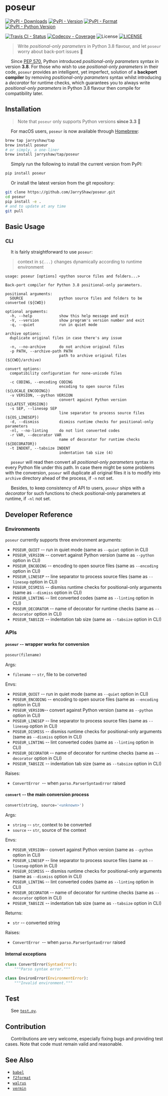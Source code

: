 # poseur

[![PyPI - Downloads](https://pepy.tech/badge/poseur)](https://pepy.tech/count/poseur)
[![PyPI - Version](https://img.shields.io/pypi/v/poseur.svg)](https://pypi.org/project/poseur)
[![PyPI - Format](https://img.shields.io/pypi/format/poseur.svg)](https://pypi.org/project/poseur)
[![PyPI - Python Version](https://img.shields.io/pypi/pyversions/poseur.svg)](https://pypi.org/project/poseur)

[![Travis CI - Status](https://travis-ci.com/JarryShaw/poseur.svg)](https://travis-ci.org/JarryShaw/poseur)
[![Codecov - Coverage](https://codecov.io/gh/JarryShaw/poseur/branch/master/graph/badge.svg)](https://codecov.io/gh/JarryShaw/poseur)
![License](https://img.shields.io/github/license/jarryshaw/poseur.svg)
[![LICENSE](https://img.shields.io/badge/license-Anti%20996-blue.svg)](https://github.com/996icu/996.ICU/blob/master/LICENSE)

 > Write *positional-only parameters* in Python 3.8 flavour, and let `poseur` worry about back-port issues :beer:

&emsp; Since [PEP 570](https://www.python.org/dev/peps/pep-0570/), Python introduced *positional-only parameters*
syntax in version __3.8__. For those who wish to use *positional-only parameters* in their code, `poseur` provides an
intelligent, yet imperfect, solution of a **backport compiler** by removing *positional-only parameters* syntax whilst
introducing a *decorator* for runtime checks, which guarantees you to always write *positional-only parameters* in Python
3.8 flavour then compile for compatibility later.

## Installation

> Note that `poseur` only supports Python versions __since 3.3__ 🐍

&emsp; For macOS users, `poseur` is now available through [Homebrew](https://brew.sh):

```sh
brew tap jarryshaw/tap
brew install poseur
# or simply, a one-liner
brew install jarryshaw/tap/poseur
```

&emsp; Simply run the following to install the current version from PyPI:

```sh
pip install poseur
```

&emsp; Or install the latest version from the git repository:

```sh
git clone https://github.com/JarryShaw/poseur.git
cd poseur
pip install -e .
# and to update at any time
git pull
```

## Basic Usage

### CLI

&emsp; It is fairly straightforward to use `poseur`:

 > context in `${...}` changes dynamically according to runtime environment

```man
usage: poseur [options] <python source files and folders...>

Back-port compiler for Python 3.8 positional-only parameters.

positional arguments:
  SOURCE                python source files and folders to be converted (${CWD})

optional arguments:
  -h, --help            show this help message and exit
  -V, --version         show program's version number and exit
  -q, --quiet           run in quiet mode

archive options:
  duplicate original files in case there's any issue

  -n, --no-archive      do not archive original files
  -p PATH, --archive-path PATH
                        path to archive original files (${CWD}/archive)

convert options:
  compatibility configuration for none-unicode files

  -c CODING, --encoding CODING
                        encoding to open source files (${LOCALE_ENCODING})
  -v VERSION, --python VERSION
                        convert against Python version (${LATEST_VERSION})
  -s SEP, --linesep SEP
                        line separator to process source files (${OS_LINESEP})
  -d, --dismiss         dismiss runtime checks for positional-only parameters
  -nl, --no-linting     do not lint converted codes
  -r VAR, --decorator VAR
                        name of decorator for runtime checks (${DECORATOR})
  -t INDENT, --tabsize INDENT
                        indentation tab size (4)
```

&emsp; `poseur` will read then convert all *positional-only parameters* syntax in every Python
file under this path. In case there might be some problems with the conversion, `poseur` will
duplicate all original files it is to modify into `archive` directory ahead of the process,
if `-n` not set.

&emsp; Besides, to keep consistency of API to users, `poseur` ships with a *decorator* for
such functions to check positional-only parameters at runtime, if `-nl` not set.

## Developer Reference

### Environments

`poseur` currently supports three environment arguments:

- `POSEUR_QUIET` -- run in quiet mode (same as `--quiet` option in CLI)
- `POSEUR_VERSION` -- convert against Python version (same as `--python` option in CLI)
- `POSEUR_ENCODING` -- encoding to open source files (same as `--encoding` option in CLI)
- `POSEUR_LINESEP` -- line separator to process source files (same as `--linesep` option in CLI)
- `POSEUR_DISMISS` -- dismiss runtime checks for positional-only arguments (same as `--dismiss` option in CLI)
- `POSEUR_LINTING` -- lint converted codes (same as `--linting` option in CLI)
- `POSEUR_DECORATOR` -- name of decorator for runtime checks (same as `--decorator` option in CLI)
- `POSEUR_TABSIZE` -- indentation tab size (same as `--tabsize` option in CLI)

### APIs

#### `poseur` -- wrapper works for conversion

```python
poseur(filename)
```

Args:

- `filename` -- `str`, file to be converted

Envs:

- `POSEUR_QUIET` -- run in quiet mode (same as `--quiet` option in CLI)
- `POSEUR_ENCODING` -- encoding to open source files (same as `--encoding` option in CLI)
- `POSEUR_VERSION`-- convert against Python version (same as `--python` option in CLI)
- `POSEUR_LINESEP` -- line separator to process source files (same as `--linesep` option in CLI)
- `POSEUR_DISMISS` -- dismiss runtime checks for positional-only arguments (same as `--dismiss` option in CLI)
- `POSEUR_LINTING` -- lint converted codes (same as `--linting` option in CLI)
- `POSEUR_DECORATOR` -- name of decorator for runtime checks (same as `--decorator` option in CLI)
- `POSEUR_TABSIZE` -- indentation tab size (same as `--tabsize` option in CLI)

Raises:

- `ConvertError `-- when `parso.ParserSyntaxError` raised

#### `convert` -- the main conversion process

```python
convert(string, source='<unknown>')
```

Args:

- `string` -- `str`, context to be converted
- `source` -- `str`, source of the context

Envs:

- `POSEUR_VERSION`-- convert against Python version (same as `--python` option in CLI)
- `POSEUR_LINESEP` -- line separator to process source files (same as `--linesep` option in CLI)
- `POSEUR_DISMISS` -- dismiss runtime checks for positional-only arguments (same as `--dismiss` option in CLI)
- `POSEUR_LINTING` -- lint converted codes (same as `--linting` option in CLI)
- `POSEUR_DECORATOR` -- name of decorator for runtime checks (same as `--decorator` option in CLI)
- `POSEUR_TABSIZE` -- indentation tab size (same as `--tabsize` option in CLI)

Returns:

- `str` -- converted string

Raises:

- `ConvertError `-- when `parso.ParserSyntaxError` raised

#### Internal exceptions

```python
class ConvertError(SyntaxError):
    """Parso syntax error."""
```

```python
class EnvironError(EnvironmentError):
    """Invalid environment."""
```

## Test

&emsp; See [`test.py`](https://github.com/JarryShaw/poseur/blob/master/scripts/test.py).

## Contribution

&emsp; Contributions are very welcome, especially fixing bugs and providing test cases.
Note that code must remain valid and reasonable.

## See Also

- [`babel`](https://github.com/jarryshaw/babel)
- [`f2format`](https://github.com/jarryshaw/f2format)
- [`walrus`](https://github.com/jarryshaw/walrus)
- [`vermin`](https://github.com/netromdk/vermin)
